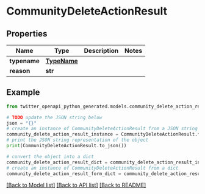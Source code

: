 # CommunityDeleteActionResult


## Properties

Name | Type | Description | Notes
------------ | ------------- | ------------- | -------------
**typename** | [**TypeName**](TypeName.md) |  | 
**reason** | **str** |  | 

## Example

```python
from twitter_openapi_python_generated.models.community_delete_action_result import CommunityDeleteActionResult

# TODO update the JSON string below
json = "{}"
# create an instance of CommunityDeleteActionResult from a JSON string
community_delete_action_result_instance = CommunityDeleteActionResult.from_json(json)
# print the JSON string representation of the object
print(CommunityDeleteActionResult.to_json())

# convert the object into a dict
community_delete_action_result_dict = community_delete_action_result_instance.to_dict()
# create an instance of CommunityDeleteActionResult from a dict
community_delete_action_result_form_dict = community_delete_action_result.from_dict(community_delete_action_result_dict)
```
[[Back to Model list]](../README.md#documentation-for-models) [[Back to API list]](../README.md#documentation-for-api-endpoints) [[Back to README]](../README.md)


